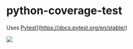 # python-coverage-test
Uses [Pytest](https://docs.pytest.org/en/stable)](https://docs.pytest.org/en/stable/)

[![](https://badge.buildkite.com/159887afd42000f11126f85237317d4090de97b26c287ebc40.svg?theme=github&branch=master)](https://buildkite.com/uberopensource/cadence-server) 



